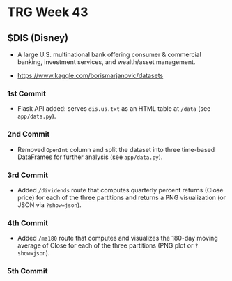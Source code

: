 # TRG Week 43

## $DIS (Disney)

- A large U.S. multinational bank offering consumer & commercial banking, investment services, and wealth/asset management.

- https://www.kaggle.com/borismarjanovic/datasets

### 1st Commit

- Flask API added: serves `dis.us.txt` as an HTML table at `/data` (see `app/data.py`).

### 2nd Commit

- Removed `OpenInt` column and split the dataset into three time-based DataFrames for further analysis (see `app/data.py`).

### 3rd Commit

- Added `/dividends` route that computes quarterly percent returns (Close price) for each of the three partitions and returns a PNG visualization (or JSON via `?show=json`).

### 4th Commit

- Added `/ma180` route that computes and visualizes the 180-day moving average of Close for each of the three partitions (PNG plot or `?show=json`).

### 5th Commit